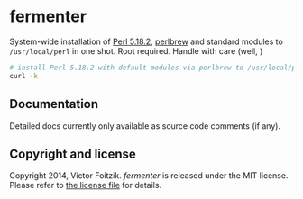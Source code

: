 # fermenter

System-wide installation of [Perl 5.18.2](link_perl_5_18_2), [perlbrew](http://perlbrew.pl/) and standard modules to `/usr/local/perl` in one shot. Root required. Handle with care (well, </thead>)

```bash
# install Perl 5.18.2 with default modules via perlbrew to /usr/local/perl.
curl -k 
```

## Documentation

Detailed docs currently only available as source code comments (if any).

## Copyright and license

Copyright 2014, Victor Foitzik. *fermenter* is released under the MIT license. Please refer to [the license file][link_license] for details. 

[link_license]: https://github.com/vifo/perlbrew-fermenter/blob/master/LICENSE.md
[link_perl_5_18_2]: https://github.com/vifo/perlbrew-fermenter/blob/master/LICENSE.md
